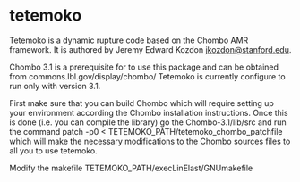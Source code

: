 tetemoko
========

Tetemoko is a dynamic rupture code based on the Chombo AMR framework. It is
authored by Jeremy Edward Kozdon <jkozdon@stanford.edu>.

Chombo 3.1 is a prerequisite for to use this package and can be obtained from
    commons.lbl.gov/display/chombo/
Tetemoko is currently configure to run only with version 3.1.

First make sure that you can build Chombo which will require setting up your
environment according the Chombo installation instructions. Once this is done
(i.e. you can compile the library) go the Chombo-3.1/lib/src and run the command
    patch -p0 < TETEMOKO_PATH/tetemoko_chombo_patchfile
which will make the necessary modifications to the Chombo sources files to all
you to use tetemoko.

Modify the makefile 
    TETEMOKO_PATH/execLinElast/GNUmakefile
